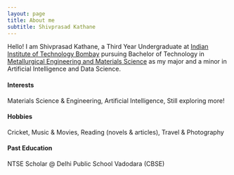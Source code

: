 ```yaml
---
layout: page
title: About me
subtitle: Shivprasad Kathane
---
```


Hello! I am Shivprasad Kathane, a Third Year Undergraduate at [Indian Institute of Technology Bombay](http://www.iitb.ac.in) pursuing Bachelor of Technology in [Metallurgical Engineering and Materials Science](http://www.iitb.ac.in/mems/en) as my major and a minor in Artificial Intelligence and Data Science.

#### Interests
Materials Science & Engineering, Artificial Intelligence, Still exploring more!

#### Hobbies
Cricket, Music & Movies, Reading (novels & articles), Travel & Photography

#### Past Education
NTSE Scholar @ Delhi Public School Vadodara (CBSE)
